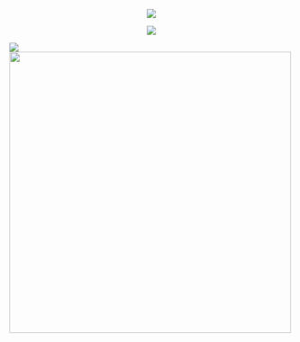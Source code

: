 
<p align="center">
<!--   <picture>
    <source media="(prefers-color-scheme: dark)" srcset="https://streak-stats.demolab.com?user=Astr0-  G&theme=dark&hide_border=true&background=0D1117&stroke=ffffff&ring=FE0034&fire=FE0034&currStreakLabel=EBEBEB" width = 500>
    <source media="(prefers-color-scheme: light)" srcset="https://streak-stats.demolab.com?user=Astr0-G&hide_border=true&background=FFFFFF&ring=FE0034&fire=FE0034&currStreakLabel=FE0034" width = 500>
    <img alt="Shows a black logo in light color mode and a white one in dark color mode." src="">
  </picture> -->
</p>
<p align="center">
  <a>
      <img media="(prefers-color-scheme: dark)" src="https://skillicons.dev/icons?i=java,cpp,python,js,ts,golang,solidity,net,vscode,linux,spring,django,selenium,androidstudio,html,css,tailwind,react,vuejs,angular,redux,threejs,nestjs,nextjs,nginx,docker,postgres,mongodb,redis,gcp,aws,discord,postman,blender,xd,pr,ae,ps&theme=dark&perline=19" />
  </a>
</p>
<div align="center">
  <a href="https://open.spotify.com/playlist/0SF7WgNNHC0ALU0a3IGmT7">
    <img media="(prefers-color-scheme: dark)" src="https://spodify.gewang.wiki/api/spotify?background_color=0d1117&border_color=0d1117" />
  </a>
<!--   <a href="https://github.com/Astr0-G">
    <img src="https://github.com/Astr0-G/Astr0-G/assets/57165451/5114b3d7-bdea-4805-bb46-c81d3bb72a85" width="150" height="auto" alt="Astr0-G profile picture" style="vertical-align: top; margin-left: 15px"     />
  </a>
  <a href="https://github.com/Astr0-G">
    <img src="https://github.com/Astr0-G/Astr0-G/assets/57165451/3e8a5470-8ebf-4b81-9a60-9f7b9b8e0913" width="auto" height="130" alt="Astr0-G profile picture" style="vertical-align: top; margin-left: 15px"     />
  </a> -->

 
</div>
<img src="https://flask-bark.vercel.app/g" onError="this.style.display = 'none';" alt=""/>


![](https://dcbadge.vercel.app/api/shield/289092686944796688)
<img src="https://github.com/astr0-g/Astr0-G/assets/57165451/bdd63a41-fd4d-4807-97ff-7e9b23610b20" width="500" height="auto" onError="this.style.display = 'none';" alt=""/>
